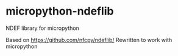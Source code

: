 # micropython-ndeflib
NDEF library for micropython

Based on https://github.com/nfcpy/ndeflib/
Rewritten to work with micropython
